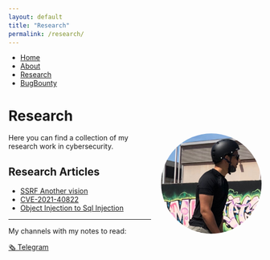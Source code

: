 ```yaml
---
layout: default
title: "Research"
permalink: /research/
---
```


<nav>
  <ul>
    <li><a href="/">Home</a></li>
    <li><a href="/about/">About</a></li>
    <li><a href="/research/">Research</a></li>
    <li><a href="/bugbounty/">BugBounty</a></li>
  </ul>
</nav>

# Research

<img src="/assets/images/profile.jpeg" alt="Profile Picture" style="float: right; border-radius: 50%; width: 200px; height: 200px; margin-left: 20px;">

Here you can find a collection of my research work in cybersecurity.

## Research Articles

- <a href="https://gccybermonks.com/posts/ssrfvision/">SSRF Another vision</a>
- <a href="https://gccybermonks.com/posts/cve-2021-40822/">CVE-2021-40822</a>
- <a href="https://gccybermonks.com/posts/obji2sqli/">Object Injection to Sql Injection</a>



----
My channels with my notes to read:

[🗞️ Telegram](https://t.me/+vnJHI9mVTjExNjkx)
